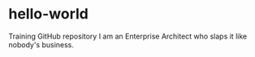 # hello-world
Training GitHub repository
I am an Enterprise Architect who slaps it like nobody's business.
